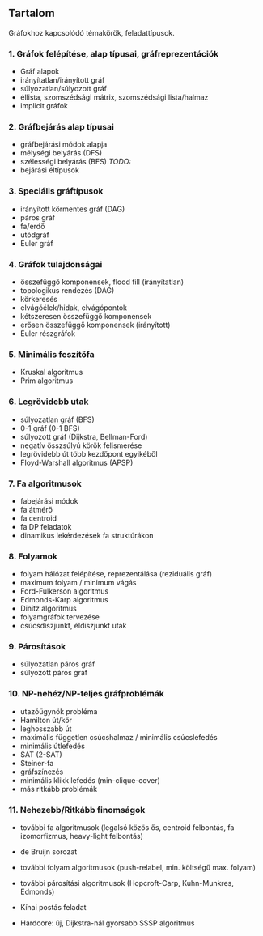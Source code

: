 ## Tartalom

Gráfokhoz kapcsolódó témakörök, feladattípusok.

### 1. Gráfok felépítése, alap típusai, gráfreprezentációk

- Gráf alapok
- irányítatlan/irányított gráf
- súlyozatlan/súlyozott gráf
- éllista, szomszédsági mátrix, szomszédsági lista/halmaz
- implicit gráfok

### 2. Gráfbejárás alap típusai

- gráfbejárási módok alapja
- mélységi belyárás (DFS)
- szélességi belyárás (BFS)
*TODO:*
- bejárási éltípusok

### 3. Speciális gráftípusok

- irányított körmentes gráf (DAG)
- páros gráf
- fa/erdő
- utódgráf
- Euler gráf

### 4. Gráfok tulajdonságai

- összefüggő komponensek, flood fill (irányítatlan)
- topologikus rendezés (DAG)
- körkeresés
- elvágóélek/hidak, elvágópontok
- kétszeresen összefüggő komponensek
- erősen összefüggő komponensek (irányított)
- Euler részgráfok

### 5. Minimális feszítőfa

- Kruskal algoritmus
- Prim algoritmus

### 6. Legrövidebb utak

- súlyozatlan gráf (BFS)
- 0-1 gráf (0-1 BFS)
- súlyozott gráf (Dijkstra, Bellman-Ford)
- negatív összsúlyú körök felismerése
- legrövidebb út több kezdőpont egyikéből
- Floyd-Warshall algoritmus (APSP)

### 7. Fa algoritmusok

- fabejárási módok
- fa átmérő
- fa centroid
- fa DP feladatok
- dinamikus lekérdezések fa struktúrákon

### 8. Folyamok

- folyam hálózat felépítése, reprezentálása (reziduális gráf)
- maximum folyam / minimum vágás
- Ford-Fulkerson algoritmus
- Edmonds-Karp algoritmus
- Dinitz algoritmus
- folyamgráfok tervezése
- csúcsdiszjunkt, éldiszjunkt utak

### 9. Párosítások

- súlyozatlan páros gráf
- súlyozott páros gráf

### 10. NP-nehéz/NP-teljes gráfproblémák

- utazóügynök probléma
- Hamilton út/kör
- leghosszabb út
- maximális független csúcshalmaz / minimális csúcslefedés
- minimális útlefedés
- SAT (2-SAT)
- Steiner-fa
- gráfszínezés
- minimális klikk lefedés (min-clique-cover)
- más ritkább problémák

### 11. Nehezebb/Ritkább finomságok

- további fa algoritmusok (legalsó közös ős, centroid felbontás, fa izomorfizmus, heavy-light felbontás)
- de Bruijn sorozat
- további folyam algoritmusok (push-relabel, min. költségű max. folyam)
- további párosítási algoritmusok (Hopcroft-Carp, Kuhn-Munkres, Edmonds)
- Kínai postás feladat

- Hardcore: új, Dijkstra-nál gyorsabb SSSP algoritmus
